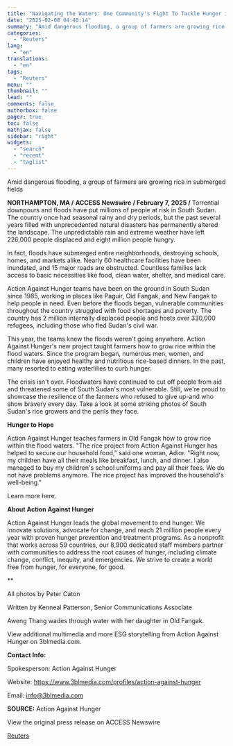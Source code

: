 ```yaml
---
title: "Navigating the Waters: One Community's Fight To Tackle Hunger in South Sudan"
date: "2025-02-08 04:40:14"
summary: "Amid dangerous flooding, a group of farmers are growing rice in submerged fieldsNORTHAMPTON, MA / ACCESS Newswire / February 7, 2025 / Torrential downpours and floods have put millions of people at risk in South Sudan. The country once had seasonal rainy and dry periods, but the past several years..."
categories:
  - "Reuters"
lang:
  - "en"
translations:
  - "en"
tags:
  - "Reuters"
menu: ""
thumbnail: ""
lead: ""
comments: false
authorbox: false
pager: true
toc: false
mathjax: false
sidebar: "right"
widgets:
  - "search"
  - "recent"
  - "taglist"
---
```


Amid dangerous flooding, a group of farmers are growing rice in submerged fields

**NORTHAMPTON, MA /** **ACCESS Newswire** **/ February 7, 2025 /** Torrential downpours and floods have put millions of people at risk in South Sudan. The country once had seasonal rainy and dry periods, but the past several years filled with unprecedented natural disasters has permanently altered the landscape. The unpredictable rain and extreme weather have left 226,000 people displaced and eight million people hungry.

In fact, floods have submerged entire neighborhoods, destroying schools, homes, and markets alike. Nearly 60 healthcare facilities have been inundated, and 15 major roads are obstructed. Countless families lack access to basic necessities like food, clean water, shelter, and medical care.

Action Against Hunger teams have been on the ground in South Sudan since 1985, working in places like Paguir, Old Fangak, and New Fangak to help people in need. Even before the floods began, vulnerable communities throughout the country struggled with food shortages and poverty. The country has 2 million internally displaced people and hosts over 330,000 refugees, including those who fled Sudan's civil war.

This year, the teams knew the floods weren't going anywhere. Action Against Hunger's new project taught farmers how to grow rice within the flood waters. Since the program began, numerous men, women, and children have enjoyed healthy and nutritious rice-based dinners. In the past, many resorted to eating waterlilies to curb hunger.

The crisis isn't over. Floodwaters have continued to cut off people from aid and threatened some of South Sudan's most vulnerable. Still, we're proud to showcase the resilience of the farmers who refused to give up-and who show bravery every day. Take a look at some striking photos of South Sudan's rice growers and the perils they face.

**Hunger to Hope**

Action Against Hunger teaches farmers in Old Fangak how to grow rice within the flood waters. "The rice project from Action Against Hunger has helped to secure our household food," said one woman, Adior. "Right now, my children have all their meals like breakfast, lunch, and dinner. I also managed to buy my children's school uniforms and pay all their fees. We do not have problems anymore. The rice project has improved the household's well-being."

Learn more here.

**About Action Against Hunger**

Action Against Hunger leads the global movement to end hunger. We innovate solutions, advocate for change, and reach 21 million people every year with proven hunger prevention and treatment programs. As a nonprofit that works across 59 countries, our 8,900 dedicated staff members partner with communities to address the root causes of hunger, including climate change, conflict, inequity, and emergencies. We strive to create a world free from hunger, for everyone, for good.

\*\*

All photos by Peter Caton

Written by Kenneal Patterson, Senior Communications Associate

Aweng Thang wades through water with her daughter in Old Fangak.

View additional multimedia and more ESG storytelling from Action Against Hunger on 3blmedia.com.

**Contact Info:**

Spokesperson: Action Against Hunger

Website: https://www.3blmedia.com/profiles/action-against-hunger

Email: info@3blmedia.com

**SOURCE:** Action Against Hunger

View the original press release on ACCESS Newswire

[Reuters](https://www.tradingview.com/news/reuters.com,2025-02-07:newsml_ACSCw9Hka:0/)
